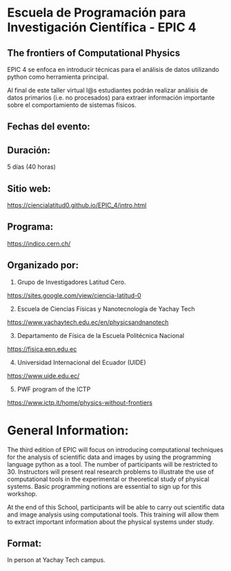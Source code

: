 # Escuela de Programación para Investigación Científica - EPIC 4
## The frontiers of Computational Physics

EPIC 4 se enfoca en introducir técnicas para el análisis de datos utilizando python como herramienta principal.

Al final de este taller virtual l@s estudiantes podrán realizar análisis de datos primarios (i.e. no procesados) para extraer información importante sobre el comportamiento de sistemas físicos.

## Fechas del evento:


## Duración: 
5 días (40 horas)

## Sitio web:
https://ciencialatitud0.github.io/EPIC_4/intro.html

## Programa:
https://indico.cern.ch/

## Organizado por:
1. Grupo de Investigadores Latitud Cero.

https://sites.google.com/view/ciencia-latitud-0

2. Escuela de Ciencias Físicas y Nanotecnología de Yachay Tech

https://www.yachaytech.edu.ec/en/physicsandnanotech

3. Departamento de Física de la Escuela Politécnica Nacional

https://fisica.epn.edu.ec

4. Universidad Internacional del Ecuador (UIDE)

https://www.uide.edu.ec/

5. PWF program of the ICTP

https://www.ictp.it/home/physics-without-frontiers


# General Information:
The third edition of EPIC will focus on introducing computational techniques for the analysis of scientific data and images by using the programming language python as a tool. The number of participants will be restricted to 30. Instructors will present real research problems to illustrate the use of computational tools in the experimental or theoretical study of physical systems. Basic programming notions are essential to sign up for this workshop.

At the end of this School, participants will be able to carry out scientific data and image analysis using computational tools. This training will allow them to extract important information about the physical systems under study.

## Format:
In person at Yachay Tech campus.
